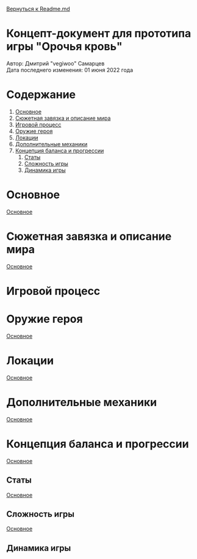 [Вернуться к Readme.md](../README.md)

# Концепт-документ для прототипа игры "Орочья кровь"
Автор: Дмитрий "vegiwoo" Самарцев</br>Дата последнего изменения: 01 июня 2022 года

<a name="Content"></a>
# Содержание 
1. [Основное](#Common)
2. [Сюжетная завязка и описание мира](#DescriptionWorld)
3. [Игровой процесс](#GameProcess)
4. [Оружие героя](#HeroWeapon)
5. [Локации](#Locations)
6. [Дополнительные механики](#AdditionalMechanics)
7. [Концепция баланса и прогрессии](#СonceptOfBalance)
	1. [Статы](#Stats)
	2. [Сложность игры](#GameDifficulty)
	3. [Динамика игры](#GameDynamics)

<a name="Common"></a>
# Основное

[Основное](#Content)
<a name="DescriptionWorld"></a>
# Сюжетная завязка и описание мира 

[Основное](#Content)
<a name="GameProcess"></a>
# Игровой процесс 

<a name="HeroWeapon"></a>
# Оружие героя 

[Основное](#Content)
<a name="Locations"></a>
# Локации 

[Основное](#Content)
<a name="AdditionalMechanics"></a>
# Дополнительные механики

[Основное](#Content)
<a name="СonceptOfBalance"></a>
# Концепция баланса и прогрессии 

[Основное](#Content)
<a name="Stats"></a>
## Статы

[Основное](#Content)
<a name="GameDifficulty"></a>
## Сложность игры

[Основное](#Content)
<a name="GameDynamics"></a>
## Динамика игры


 
